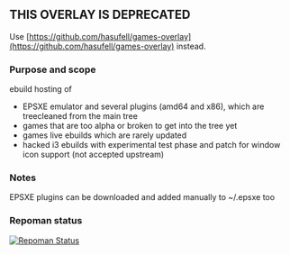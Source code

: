 ## THIS OVERLAY IS DEPRECATED

Use [https://github.com/hasufell/games-overlay](https://github.com/hasufell/games-overlay) instead.

### Purpose and scope
ebuild hosting of
* EPSXE emulator and several plugins (amd64 and x86), which are treecleaned from the main tree
* games that are too alpha or broken to get into the tree yet
* games live ebuilds which are rarely updated
* hacked i3 ebuilds with experimental test phase and patch for window icon support (not accepted upstream)

### Notes
EPSXE plugins can be downloaded and added manually to ~/.epsxe too

### Repoman status
[![Repoman Status](https://travis-ci.org/hasufell/hasufell-overlay.png)](https://travis-ci.org/hasufell/hasufell-overlay)
